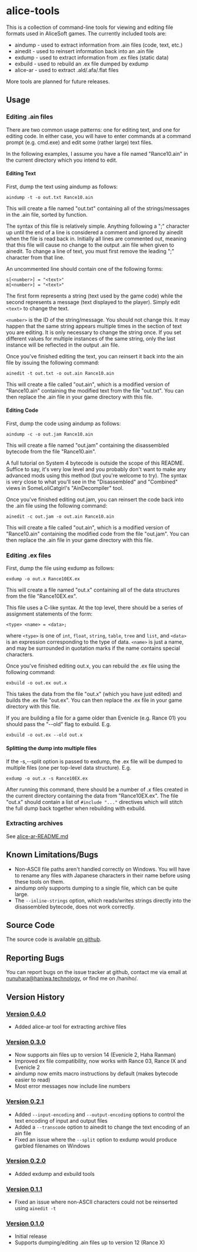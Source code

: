 alice-tools
===========

This is a collection of command-line tools for viewing and editing file formats
used in AliceSoft games. The currently included tools are:

* aindump  - used to extract information from .ain files (code, text, etc.)
* ainedit  - used to reinsert information back into an .ain file
* exdump   - used to extract information from .ex files (static data)
* exbuild  - used to rebuild an .ex file dumped by exdump
* alice-ar - used to extract .ald/.afa/.flat files

More tools are planned for future releases.

Usage
-----

### Editing .ain files

There are two common usage patterns: one for editing text, and one for editing
code. In either case, you will have to enter commands at a command prompt
(e.g. cmd.exe) and edit some (rather large) text files.

In the following examples, I assume you have a file named "Rance10.ain" in the
current directory which you intend to edit.

#### Editing Text

First, dump the text using aindump as follows:

    aindump -t -o out.txt Rance10.ain

This will create a file named "out.txt" containing all of the strings/messages
in the .ain file, sorted by function.

The syntax of this file is relatively simple. Anything following a ";"
character up until the end of a line is considered a comment and ignored by
ainedit when the file is read back in. Initially all lines are commented out,
meaning that this file will cause no change to the output .ain file when given
to ainedit. To change a line of text, you must first remove the leading ";"
character from that line.

An uncommented line should contain one of the following forms:

    s[<number>] = "<text>"
    m[<number>] = "<text>"

The first form represents a string (text used by the game code) while the
second represents a message (text displayed to the player). Simply edit
`<text>` to change the text.

`<number>` is the ID of the string/message. You should not change this. It may
happen that the same string appears multiple times in the section of text you
are editing. It is only necessary to change the string once. If you set
different values for multiple instances of the same string, only the last
instance will be reflected in the output .ain file.

Once you've finished editing the text, you can reinsert it back into the ain
file by issuing the following command:

    ainedit -t out.txt -o out.ain Rance10.ain

This will create a file called "out.ain", which is a modified version of
"Rance10.ain" containing the modified text from the file "out.txt". You can
then replace the .ain file in your game directory with this file.

#### Editing Code

First, dump the code using aindump as follows:

    aindump -c -o out.jam Rance10.ain

This will create a file named "out.jam" containing the disassembled bytecode
from the file "Rance10.ain".

A full tutorial on System 4 bytecode is outside the scope of this README.
Suffice to say, it's very low level and you probably don't want to make any
advanced mods using this method (but you're welcome to try). The syntax is
very close to what you'll see in the "Disassembled" and "Combined" views in
SomeLoliCatgirl's "AinDecompiler" tool.

Once you've finished editing out.jam, you can reinsert the code back into the
.ain file using the following command:

    ainedit -c out.jam -o out.ain Rance10.ain

This will create a file called "out.ain", which is a modified version of
"Rance10.ain" containing the modified code from the file "out.jam". You can
then replace the .ain file in your game directory with this file.

### Editing .ex files

First, dump the file using exdump as follows:

    exdump -o out.x Rance10EX.ex

This will create a file named "out.x" containing all of the data structures
from the file "Rance10EX.ex".

This file uses a C-like syntax. At the top level, there should be a series of
assignment statements of the form:

    <type> <name> = <data>;

where `<type>` is one of `int`, `float`, `string`, `table`, `tree` and `list`,
and `<data>` is an expression corresponding to the type of data. `<name>` is
just a name, and may be surrounded in quotation marks if the name contains
special characters.

Once you've finished editing out.x, you can rebuild the .ex file using the
following command:

    exbuild -o out.ex out.x

This takes the data from the file "out.x" (which you have just edited) and
builds the .ex file "out.ex". You can then replace the .ex file in your game
directory with this file.

If you are building a file for a game older than Evenicle (e.g. Rance 01) you
should pass the "--old" flag to exbuild. E.g.

    exbuild -o out.ex --old out.x

#### Splitting the dump into multiple files

If the -s,--split option is passed to exdump, the .ex file will be dumped to
multiple files (one per top-level data structure). E.g.

    exdump -o out.x -s Rance10EX.ex

After running this command, there should be a number of .x files created in
the current directory containing the data from "Rance10EX.ex". The file "out.x"
should contain a list of `#include "..."` directives which will stitch the full
dump back together when rebuilding with exbuild.

### Extracting archives

See [alice-ar-README.md](alice-ar-README.html)

Known Limitations/Bugs
----------------------

* Non-ASCII file paths aren't handled correctly on Windows. You will have to
  rename any files with Japanese characters in their name before using these
  tools on them.
* aindump only supports dumping to a single file, which can be quite large.
* The `--inline-strings` option, which reads/writes strings directly into the
  disassembled bytecode, does not work correctly.

Source Code
-----------

The source code is available [on github](http://github.com/nunuhara/xsystem4).

Reporting Bugs
--------------

You can report bugs on the issue tracker at github, contact me via email at
nunuhara@haniwa.technology, or find me on /haniho/.

Version History
---------------

### [Version 0.4.0](https://haniwa.technology/alice-tools/alice-tools-0.4.0.zip)

* Added alice-ar tool for extracting archive files

### [Version 0.3.0](https://haniwa.technology/alice-tools/alice-tools-0.3.0.zip)

* Now supports ain files up to version 14 (Evenicle 2, Haha Ranman)
* Improved ex file compatibility, now works with Rance 03, Rance IX and Evenicle 2
* aindump now emits macro instructions by default (makes bytecode easier to read)
* Most error messages now include line numbers

### [Version 0.2.1](https://haniwa.technology/alice-tools/alice-tools-0.2.1.zip)

* Added `--input-encoding` and `--output-encoding` options to control the text
  encoding of input and output files
* Added a `--transcode` option to ainedit to change the text encoding of an ain
  file
* Fixed an issue where the `--split` option to exdump would produce garbled
  filenames on Windows

### [Version 0.2.0](https://haniwa.technology/alice-tools/alice-tools-0.2.0.zip)

* Added exdump and exbuild tools

### [Version 0.1.1](https://haniwa.technology/alice-tools/alice-tools-0.1.1.zip)

* Fixed an issue where non-ASCII characters could not be reinserted using
  `ainedit -t`

### [Version 0.1.0](https://haniwa.technology/alice-tools/alice-tools-0.1.0.zip)

* Initial release
* Supports dumping/editing .ain files up to version 12 (Rance X)
